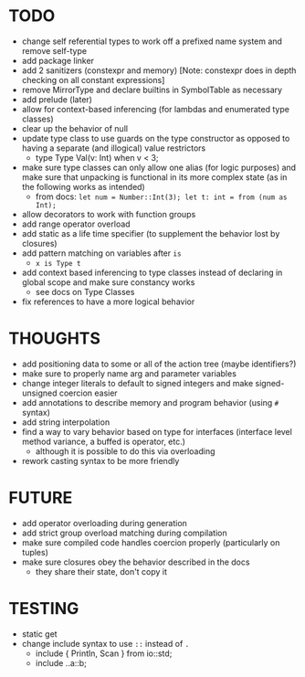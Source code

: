 # TODO

- change self referential types to work off a prefixed name system and remove self-type
- add package linker
- add 2 sanitizers (constexpr and memory) [Note: constexpr does in depth checking on all constant expressions]
- remove MirrorType and declare builtins in SymbolTable as necessary
- add prelude (later)
- allow for context-based inferencing (for lambdas and enumerated type classes)
- clear up the behavior of null
- update type class to use guards on the type constructor as opposed to having
a separate (and illogical) value restrictors
  * type Type Val(v: Int) when v < 3;
- make sure type classes can only allow one alias (for logic purposes)
and make sure that unpacking is functional in its more complex state (as in the
following works as intended)
  * from docs: `let num = Number::Int(3); let t: int = from (num as Int);`
- allow decorators to work with function groups
- add range operator overload
- add static as a life time specifier (to supplement the behavior lost by closures)
- add pattern matching on variables after `is`
  * `x is Type t`
- add context based inferencing to type classes instead of declaring in global scope
and make sure constancy works
  * see docs on Type Classes
- fix references to have a more logical behavior

# THOUGHTS

- add positioning data to some or all of the action tree (maybe identifiers?)
- make sure to properly name arg and parameter variables
- change integer literals to default to signed integers and make signed-unsigned coercion easier
- add annotations to describe memory and program behavior (using `#` syntax)
- add string interpolation
- find a way to vary behavior based on type for interfaces (interface level method variance, a buffed is operator, etc.)
  * although it is possible to do this via overloading
- rework casting syntax to be more friendly

# FUTURE

- add operator overloading during generation
- add strict group overload matching during compilation
- make sure compiled code handles coercion properly (particularly on tuples)
- make sure closures obey the behavior described in the docs
  * they share their state, don't copy it

# TESTING

- static get
- change include syntax to use `::` instead of `.`
  * include { Println, Scan } from io::std;
  * include ..a::b;

